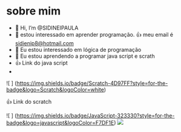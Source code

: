 # sobre mim
- 👋 Hi, I’m @SIDINEIPAULA
- 👀 estou interessado em aprender programação.
:+1: meu email é sidienip8@hotmail.com
- 🌱  Eu estou interessado em lógica de programação
- 💞️ Eu estou aprendendo a programar java script e scrath
- :+1: Link do java script
- 
 ![ ] (https://img.shields.io/badge/Scratch-4D97FF?style=for-the-badge&logo=Scratch&logoColor=white)
 
:+1: Link do scratch

 ![ ] (https://img.shields.io/badge/JavaScript-323330?style=for-the-badge&logo=javascript&logoColor=F7DF1E)
<img src="{BadgeURLHere}" />
<!---
SIDINEIPAULA/SIDINEIPAULA is a ✨ special ✨ repository because its `README.md` (this file) appears on your GitHub profile.
You can click the Preview link to take a look at your changes.
--->

